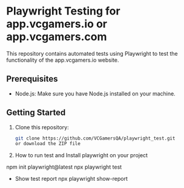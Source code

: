 # Playwright Testing for app.vcgamers.io or app.vcgamers.com

This repository contains automated tests using Playwright to test the functionality of the app.vcgamers.io website.

## Prerequisites

- Node.js: Make sure you have Node.js installed on your machine.

## Getting Started

1. Clone this repository:

   ```bash
   git clone https://github.com/VCGamersQA/playwright_test.git 
   or download the ZIP file 
   
   
2. How to run test and Install playwright on your project

npm init playwright@latest
npx playwright test 

* Show test report
npx playwright show-report
 
